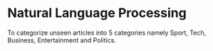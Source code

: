 # Natural Language Processing
 To categorize unseen articles into 5 categories namely Sport, Tech, Business, Entertainment and Politics.
